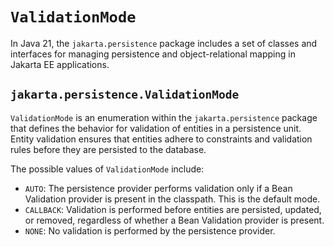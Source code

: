# `ValidationMode`

In Java 21, the `jakarta.persistence` package includes a set of classes and interfaces for managing persistence and object-relational mapping in Jakarta EE applications.

## `jakarta.persistence.ValidationMode`

`ValidationMode` is an enumeration within the `jakarta.persistence` package that defines the behavior for validation of entities in a persistence unit.
Entity validation ensures that entities adhere to constraints and validation rules before they are persisted to the database.

The possible values of `ValidationMode` include:

- `AUTO`: The persistence provider performs validation only if a Bean Validation provider is present in the classpath. This is the default mode.
- `CALLBACK`: Validation is performed before entities are persisted, updated, or removed, regardless of whether a Bean Validation provider is present.
- `NONE`: No validation is performed by the persistence provider.
